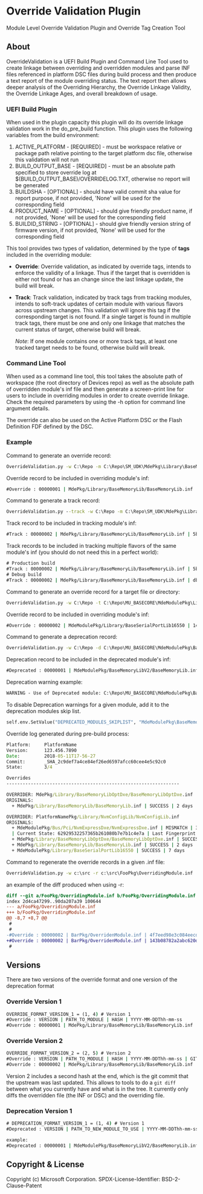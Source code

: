 # Override Validation Plugin

Module Level Override Validation Plugin and Override Tag Creation Tool

## About

OverrideValidation is a UEFI Build Plugin and Command Line Tool used to create
linkage between overriding and overridden modules and parse INF files referenced
in platform DSC files during build process and then produce a text report of the
module overriding status.  The text report then allows deeper analysis of the
Overriding Hierarchy, the Override Linkage Validity, the Override Linkage Ages,
and overall breakdown of usage.

### UEFI Build Plugin

When used in the plugin capacity this plugin will do its override linkage
validation work in the do_pre_build function.  This plugin uses the following
variables from the build environment:

 1. ACTIVE_PLATFORM - [REQUIRED] - must be workspace relative or package path
    relative pointing to the target platform dsc file, otherwise this validation
    will not run
 1. BUILD_OUTPUT_BASE - [REQUIRED] - must be an absolute path specified to store
    override log at $(BUILD_OUTPUT_BASE)/OVERRIDELOG.TXT, otherwise no report
    will be generated
 1. BUILDSHA - [OPTIONAL] - should have valid commit sha value for report
    purpose, if not provided, 'None' will be used for the corresponding field
 1. PRODUCT_NAME - [OPTIONAL] - should give friendly product name, if not
    provided, 'None' will be used for the corresponding field
 1. BUILDID_STRING - [OPTIONAL] - should give friendly version string of
    firmware version, if not provided, 'None' will be used for the corresponding
    field

This tool provides two types of validation, determined by the type of **tags** included in the overriding module:

- **Override**: Override validation, as indicated by override tags, intends to enforce the validity of a linkage. Thus if
the target that is overridden is either not found or has an change since the last linkage update, the build will break.
- **Track**: Track validation, indicated by track tags from tracking modules, intends to soft-track updates of certain
module with various flavors across upstream changes. This validation will ignore this tag if the corresponding target
is not found. If a single target is found in multiple track tags, there must be one and only one linkage that matches
the current status of target, otherwise build will break.

  *Note*: If one module contains one or more track tags, at least one tracked target needs to be found, otherwise build
  will break.

### Command Line Tool

When used as a command line tool, this tool takes the absolute path of workspace
(the root directory of Devices repo) as well as the absolute path of overridden
module's inf file and then generate a screen-print line for users to include in
overriding modules in order to create override linkage. Check the required
parameters by using the -h option for command line argument details.

The override can also be used on the Active Platform DSC or the Flash Definition
FDF defined by the DSC.

### Example

Command to generate an override record:

``` cmd
OverrideValidation.py -w C:\Repo -m C:\Repo\SM_UDK\MdePkg\Library\BaseMemoryLib\BaseMemoryLib.inf
```

Override record to be included in overriding module's inf:

``` cmd
#Override : 00000001 | MdePkg/Library/BaseMemoryLib/BaseMemoryLib.inf | cc255d9de141fccbdfca9ad02e0daa47 | 2018-05-09T17-54-17
```

Command to generate a track record:

``` cmd
OverrideValidation.py --track -w C:\Repo -m C:\Repo\SM_UDK\MdePkg\Library\BaseMemoryLib\BaseMemoryLib.inf
```

Track record to be included in tracking module's inf:

``` cmd
#Track : 00000002 | MdePkg/Library/BaseMemoryLib/BaseMemoryLib.inf | 5bca19892b2e9f4c00a74041fa6b1eab | 2021-12-07T04-25-21 | 5c76ea08864294e11f8d7d1ac2ccf76c72673c8f
```

Track records to be included in tracking multiple flavors of the same module's inf (you should do not need this in a
perfect world):

``` cmd
# Production build
#Track : 00000002 | MdePkg/Library/BaseMemoryLib/BaseMemoryLib.inf | 5bca19892b2e9f4c00a74041fa6b1eab | 2021-12-07T04-25-21 | 5c76ea08864294e11f8d7d1ac2ccf76c72673c8f
# Debug build
#Track : 00000002 | MdePkg/Library/BaseMemoryLib/BaseMemoryLib.inf | dbfc0ece0cb8fa499ac2141c80107926 | 2022-02-09T00-31-30 | fd114d321703a32c4684d8411ba0fe7dd7012c14
```

Command to generate an override record for a target file or directory:

``` cmd
OverrideValidation.py -w C:\Repo -t C:\Repo\MU_BASECORE\MdeModulePkg\Library\BaseSerialPortLib16550
```

Override record to be included in overriding module's inf:

``` cmd
#Override : 00000002 | MdeModulePkg/Library/BaseSerialPortLib16550 | 140759cf30a73b02f48cc1f226b015d8 | 2021-12-07T05-30-10 | fa99a33fdb7e8bf6063513fddb807105ec2fad81
```

Command to generate a deprecation record:

``` cmd
OverrideValidation.py -w C:\Repo -d C:\Repo\MU_BASECORE\MdeModulePkg\BaseMemoryLib\BaseMemoryLib.inf -dr C:\Repo\MU_BASECORE\MdeModulePkg\BaseMemoryLibV2\BaseMemoryLib.inf -dt 120
```

Deprecation record to be included in the deprecated module's inf:

``` cmd
#Deprecated : 00000001 | MdeModulePkg/BaseMemoryLibV2/BaseMemoryLib.inf | 2024-02-16T04-00-28 | 120
```

Deprecation warning example:

``` cmd
WARNING - Use of Deprecated module: C:\Repo\MU_BASECORE\MdeModulePkg\BaseMemoryLib\BaseMemoryLib.inf, Please switch to:  C:\Repo\MU_BASECORE\MdeModulePkg\BaseMemoryLibV2\BaseMemoryLib.inf.
```

To disable Deprecation warnings for a given module, add it to the deprecation modules skip list.

``` cmd
self.env.SetValue("DEPRECATED_MODULES_SKIPLIST", "MdeModulePkg\BaseMemoryLib\BaseMemoryLib.inf; MdeModulePkg\MemoryAllocationLib\MemoryAllocationLib.inf", "Skip list for platforms")
```

Override log generated during pre-build process:

``` cmd
Platform:     PlatformName
Version:      123.456.7890
Date:         2018-05-11T17-56-27
Commit:       _SHA_2c9def7a4ce84ef26ed6597afcc60cee4e5c92c0
State:        3/4

Overrides
----------------------------------------------------------------

OVERRIDER: MdePkg/Library/BaseMemoryLibOptDxe/BaseMemoryLibOptDxe.inf
ORIGINALS:
  + MdePkg/Library/BaseMemoryLib/BaseMemoryLib.inf | SUCCESS | 2 days

OVERRIDER: PlatformNamePkg/Library/NvmConfigLib/NvmConfigLib.inf
ORIGINALS:
  + MdeModulePkg/Bus/Pci/NvmExpressDxe/NvmExpressDxe.inf | MISMATCH | 35 days
  | Current State: 62929532257365b261080b7e7b1c4e7a | Last Fingerprint: dc9f5e3af1efbac6cf5485b672291903
  + MdePkg/Library/BaseMemoryLibOptDxe/BaseMemoryLibOptDxe.inf | SUCCESS | 0 days
  + MdePkg/Library/BaseMemoryLib/BaseMemoryLib.inf | SUCCESS | 2 days
  + MdeModulePkg/Library/BaseSerialPortLib16550 | SUCCESS | 7 days

```

Command to regenerate the override records in a given .inf file:

``` cmd
OverrideValidation.py -w c:\src -r c:\src\FooPkg\OverridingModule.inf
```

an example of the diff produced when using -r:

``` diff
diff --git a/FooPkg/OverridingModule.inf b/FooPkg/OverridingModule.inf
index 2d4ca47299..90da207a39 100644
--- a/FooPkg/OverridingModule.inf
+++ b/FooPkg/OverridingModule.inf
@@ -8,7 +8,7 @@
 #
 #
-#Override : 00000002 | BarPkg/OverridenModule.inf | 4f7eed98e3c084eecdff5fa2e1e57db1 | 2021-11-23T21-41-21 | 44b40c0358489da6c444e7cfb2be26e56b7c16a1
+#Override : 00000002 | BarPkg/OverridenModule.inf | 143b08782a2abc620d1eb57461c6e290 | 2022-03-10T23-09-45 | 6f8c53a3fcd79b202c708e7aa58256cafbf24bc4
 #
```

## Versions

There are two versions of the override format and one version of the deprecation format

### Override Version 1

``` cmd
OVERRIDE_FORMAT_VERSION_1 = (1, 4) # Version 1
#Override : VERSION | PATH_TO_MODULE | HASH | YYYY-MM-DDThh-mm-ss
#Override : 00000001 | MdePkg/Library/BaseMemoryLib/BaseMemoryLib.inf | cc255d9de141fccbdfca9ad02e0daa47 | 2018-05-09T17-54-17
```

### Override Version 2

``` cmd
OVERRIDE_FORMAT_VERSION_2 = (2, 5) # Version 2
#Override : VERSION | PATH_TO_MODULE | HASH | YYYY-MM-DDThh-mm-ss | GIT_COMMIT
#Override : 00000002 | MdePkg/Library/BaseMemoryLib/BaseMemoryLib.inf | cc255d9de141fccbdfca9ad02e0daa47 | 2018-05-09T17-54-17 | 575096df6a
```

Version 2 includes a second hash at the end, which is the git commit that the
upstream was last updated. This allows to tools to do a `git diff` between what
you currently have and what is in the tree. It currently only diffs the
overridden file (the INF or DSC) and the overriding file.

### Deprecation Version 1

``` cmd
# DEPRECATION_FORMAT_VERSION_1 = (1, 4) # Version 1
#Deprecated : VERSION | PATH_TO_NEW_MODULE_TO_USE | YYYY-MM-DDThh-mm-ss | DEPRECATION_TIMELINE

example:
#Deprecated : 00000001 | MdeModulePkg/BaseMemoryLibV2/BaseMemoryLib.inf | 2024-02-16T04-00-28 | 90
```

## Copyright & License

Copyright (c) Microsoft Corporation.
SPDX-License-Identifier: BSD-2-Clause-Patent
